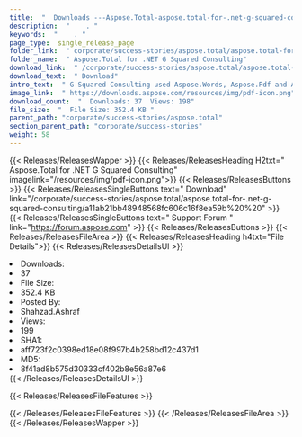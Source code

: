 ```yaml
---
title:  "  Downloads ---Aspose.Total-aspose.total-for-.net-g-squared-consulting . " 
description:  "    . " 
keywords:  "    . " 
page_type:  single_release_page
folder_link:  " corporate/success-stories/aspose.total/aspose.total-for-.net-g-squared-consulting/"
folder_name:  " Aspose.Total for .NET G Squared Consulting"
download_link:  " /corporate/success-stories/aspose.total/aspose.total-for-.net-g-squared-consulting/a11ab21bb48948568fc606c16f8ea59b"
download_text:  " Download"
intro_text:  " G Squared Consulting used Aspose.Words, Aspose.Pdf and Aspose.Forms mainly to he..."
image_link:  " https://downloads.aspose.com/resources/img/pdf-icon.png"
download_count:  "  Downloads: 37  Views: 198"
file_size:  "  File Size: 352.4 KB "
parent_path: "corporate/success-stories/aspose.total"
section_parent_path: "corporate/success-stories"
weight: 58 
---
```


{{< Releases/ReleasesWapper >}}
  {{< Releases/ReleasesHeading H2txt=" Aspose.Total for .NET G Squared Consulting" imagelink="/resources/img/pdf-icon.png">}}
  {{< Releases/ReleasesButtons >}}
    {{< Releases/ReleasesSingleButtons text=" Download" link="/corporate/success-stories/aspose.total/aspose.total-for-.net-g-squared-consulting/a11ab21bb48948568fc606c16f8ea59b%20%20" >}}
    {{< Releases/ReleasesSingleButtons text=" Support Forum " link="https://forum.aspose.com" >}}
  {{< Releases/ReleasesButtons >}}
  {{< Releases/ReleasesFileArea >}}
    {{< Releases/ReleasesHeading h4txt="File Details">}}
    {{< Releases/ReleasesDetailsUl >}}
             <li>Downloads:</li><li>37</li><li>File Size:</li><li>352.4 KB</li><li>Posted By:</li><li>Shahzad.Ashraf</li><li>Views:</li><li>199</li><li>SHA1:</li><li>aff723f2c0398ed18e08f997b4b258bd12c437d1</li><li>MD5:</li><li>8f41ad8b575d30333cf402b8e56a87e6</li>
    {{< /Releases/ReleasesDetailsUl >}}

  {{< Releases/ReleasesFileFeatures >}}
      
  {{< /Releases/ReleasesFileFeatures >}}
 {{< /Releases/ReleasesFileArea >}}
{{< /Releases/ReleasesWapper >}}


